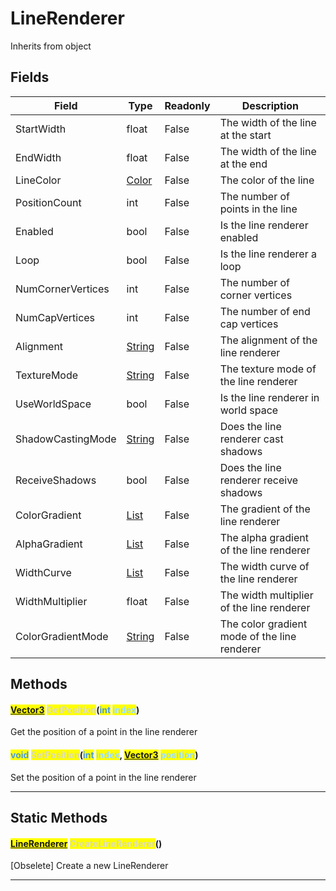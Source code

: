 # LineRenderer
Inherits from object
## Fields
|Field|Type|Readonly|Description|
|---|---|---|---|
|StartWidth|float|False|The width of the line at the start|
|EndWidth|float|False|The width of the line at the end|
|LineColor|[Color](../objects/Color.md)|False|The color of the line|
|PositionCount|int|False|The number of points in the line|
|Enabled|bool|False|Is the line renderer enabled|
|Loop|bool|False|Is the line renderer a loop|
|NumCornerVertices|int|False|The number of corner vertices|
|NumCapVertices|int|False|The number of end cap vertices|
|Alignment|[String](../static/String.md)|False|The alignment of the line renderer|
|TextureMode|[String](../static/String.md)|False|The texture mode of the line renderer|
|UseWorldSpace|bool|False|Is the line renderer in world space|
|ShadowCastingMode|[String](../static/String.md)|False|Does the line renderer cast shadows|
|ReceiveShadows|bool|False|Does the line renderer receive shadows|
|ColorGradient|[List](../objects/List.md)|False|The gradient of the line renderer|
|AlphaGradient|[List](../objects/List.md)|False|The alpha gradient of the line renderer|
|WidthCurve|[List](../objects/List.md)|False|The width curve of the line renderer|
|WidthMultiplier|float|False|The width multiplier of the line renderer|
|ColorGradientMode|[String](../static/String.md)|False|The color gradient mode of the line renderer|
## Methods
#### <mark style="color:#509cd4;">[Vector3](../objects/Vector3.md)</mark> <mark style="color:#dcdcaa;">GetPosition</mark>(<mark style="color:#509cd4;">int</mark> <mark style="color:#9cdcfe;">index</mark>)
Get the position of a point in the line renderer
#### <mark style="color:#509cd4;">void</mark> <mark style="color:#dcdcaa;">SetPosition</mark>(<mark style="color:#509cd4;">int</mark> <mark style="color:#9cdcfe;">index</mark>, <mark style="color:#509cd4;">[Vector3](../objects/Vector3.md)</mark> <mark style="color:#9cdcfe;">position</mark>)
Set the position of a point in the line renderer

---

## Static Methods
#### <mark style="color:#509cd4;">[LineRenderer](../objects/LineRenderer.md)</mark> <mark style="color:#dcdcaa;">CreateLineRenderer</mark>()
[Obselete] Create a new LineRenderer

---

